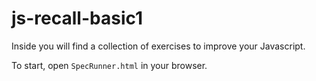 # js-recall-basic1

Inside you will find a collection of exercises to improve your Javascript.

To start, open `SpecRunner.html` in your browser.